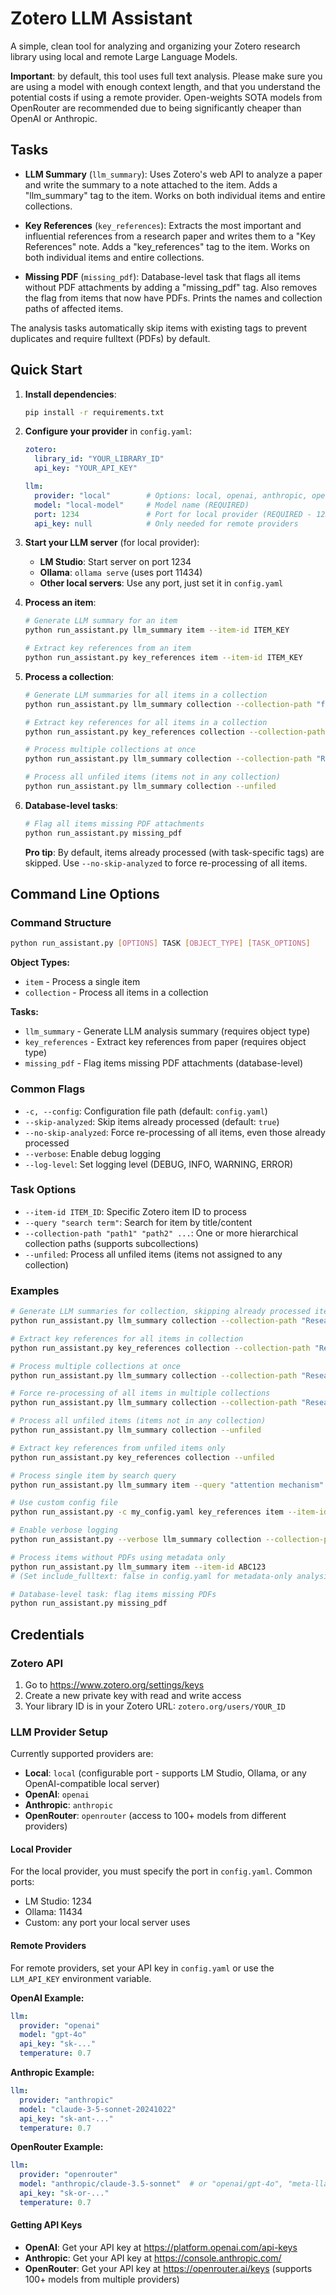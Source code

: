 # Zotero LLM Assistant

A simple, clean tool for analyzing and organizing your Zotero research library using local and remote Large Language Models.

**Important**: by default, this tool uses full text analysis. Please make sure you are using a model with enough context length, and that you understand the potential costs if using a remote provider. Open-weights SOTA models from OpenRouter are recommended due to being significantly cheaper than OpenAI or Anthropic.

## Tasks

- **LLM Summary** (`llm_summary`): Uses Zotero's web API to analyze a paper and write the summary to a note attached to the item. Adds a "llm_summary" tag to the item. Works on both individual items and entire collections.

- **Key References** (`key_references`): Extracts the most important and influential references from a research paper and writes them to a "Key References" note. Adds a "key_references" tag to the item. Works on both individual items and entire collections.

- **Missing PDF** (`missing_pdf`): Database-level task that flags all items without PDF attachments by adding a "missing_pdf" tag. Also removes the flag from items that now have PDFs. Prints the names and collection paths of affected items.

The analysis tasks automatically skip items with existing tags to prevent duplicates and require fulltext (PDFs) by default.

## Quick Start

1. **Install dependencies**:
   ```bash
   pip install -r requirements.txt
   ```

2. **Configure your provider** in `config.yaml`:
   ```yaml
   zotero:
     library_id: "YOUR_LIBRARY_ID"
     api_key: "YOUR_API_KEY"
   
   llm:
     provider: "local"        # Options: local, openai, anthropic, openrouter
     model: "local-model"     # Model name (REQUIRED)
     port: 1234               # Port for local provider (REQUIRED - 1234=LM Studio, 11434=Ollama)
     api_key: null            # Only needed for remote providers
   ```

3. **Start your LLM server** (for local provider):
   - **LM Studio**: Start server on port 1234
   - **Ollama**: `ollama serve` (uses port 11434)
   - **Other local servers**: Use any port, just set it in `config.yaml`

4. **Process an item**:
   ```bash
   # Generate LLM summary for an item
   python run_assistant.py llm_summary item --item-id ITEM_KEY
   
   # Extract key references from an item
   python run_assistant.py key_references item --item-id ITEM_KEY
   ```

5. **Process a collection**:
   ```bash
   # Generate LLM summaries for all items in a collection
   python run_assistant.py llm_summary collection --collection-path "folder/subfolder"
   
   # Extract key references for all items in a collection
   python run_assistant.py key_references collection --collection-path "folder/subfolder"
   
   # Process multiple collections at once
   python run_assistant.py llm_summary collection --collection-path "Research/AI Papers" "Research/ML Theory" "Papers/NLP"
   
   # Process all unfiled items (items not in any collection)
   python run_assistant.py llm_summary collection --unfiled
   ```

6. **Database-level tasks**:
   ```bash
   # Flag all items missing PDF attachments
   python run_assistant.py missing_pdf
   ```

   **Pro tip**: By default, items already processed (with task-specific tags) are skipped. Use `--no-skip-analyzed` to force re-processing of all items.

## Command Line Options

### Command Structure
```bash
python run_assistant.py [OPTIONS] TASK [OBJECT_TYPE] [TASK_OPTIONS]
```

**Object Types:**
- `item` - Process a single item
- `collection` - Process all items in a collection

**Tasks:**
- `llm_summary` - Generate LLM analysis summary (requires object type)
- `key_references` - Extract key references from paper (requires object type)  
- `missing_pdf` - Flag items missing PDF attachments (database-level)

### Common Flags
- `-c, --config`: Configuration file path (default: `config.yaml`)
- `--skip-analyzed`: Skip items already processed (default: `true`)
- `--no-skip-analyzed`: Force re-processing of all items, even those already processed
- `--verbose`: Enable debug logging
- `--log-level`: Set logging level (DEBUG, INFO, WARNING, ERROR)

### Task Options
- `--item-id ITEM_ID`: Specific Zotero item ID to process
- `--query "search term"`: Search for item by title/content
- `--collection-path "path1" "path2" ...`: One or more hierarchical collection paths (supports subcollections)
- `--unfiled`: Process all unfiled items (items not assigned to any collection)

### Examples
```bash
# Generate LLM summaries for collection, skipping already processed items (default)
python run_assistant.py llm_summary collection --collection-path "Research/AI Papers"

# Extract key references for all items in collection
python run_assistant.py key_references collection --collection-path "Research/AI Papers"

# Process multiple collections at once
python run_assistant.py llm_summary collection --collection-path "Research/AI Papers" "Research/ML Theory" "Papers/NLP"

# Force re-processing of all items in multiple collections
python run_assistant.py llm_summary collection --collection-path "Research/AI Papers" "Research/ML Theory" --no-skip-analyzed

# Process all unfiled items (items not in any collection)
python run_assistant.py llm_summary collection --unfiled

# Extract key references from unfiled items only
python run_assistant.py key_references collection --unfiled

# Process single item by search query
python run_assistant.py llm_summary item --query "attention mechanism"

# Use custom config file
python run_assistant.py -c my_config.yaml key_references item --item-id ABC123

# Enable verbose logging
python run_assistant.py --verbose llm_summary collection --collection-path "Research"

# Process items without PDFs using metadata only
python run_assistant.py llm_summary item --item-id ABC123
# (Set include_fulltext: false in config.yaml for metadata-only analysis)

# Database-level task: flag items missing PDFs
python run_assistant.py missing_pdf
```

## Credentials

### Zotero API
1. Go to https://www.zotero.org/settings/keys
2. Create a new private key with read and write access
3. Your library ID is in your Zotero URL: `zotero.org/users/YOUR_ID`

### LLM Provider Setup

Currently supported providers are:

- **Local**: `local` (configurable port - supports LM Studio, Ollama, or any OpenAI-compatible local server)
- **OpenAI**: `openai`
- **Anthropic**: `anthropic`
- **OpenRouter**: `openrouter` (access to 100+ models from different providers)

#### Local Provider
For the local provider, you must specify the port in `config.yaml`. Common ports:
- LM Studio: 1234
- Ollama: 11434
- Custom: any port your local server uses

#### Remote Providers
For remote providers, set your API key in `config.yaml` or use the `LLM_API_KEY` environment variable.

**OpenAI Example:**
```yaml
llm:
  provider: "openai"
  model: "gpt-4o"
  api_key: "sk-..."
  temperature: 0.7
```

**Anthropic Example:**
```yaml
llm:
  provider: "anthropic" 
  model: "claude-3-5-sonnet-20241022"
  api_key: "sk-ant-..."
  temperature: 0.7
```

**OpenRouter Example:**
```yaml
llm:
  provider: "openrouter"
  model: "anthropic/claude-3.5-sonnet"  # or "openai/gpt-4o", "meta-llama/llama-3.1-405b", etc.
  api_key: "sk-or-..."
  temperature: 0.7
```

#### Getting API Keys
- **OpenAI**: Get your API key at https://platform.openai.com/api-keys
- **Anthropic**: Get your API key at https://console.anthropic.com/
- **OpenRouter**: Get your API key at https://openrouter.ai/keys (supports 100+ models from multiple providers)